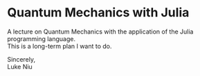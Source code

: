 # Quantum Mechanics with Julia

A lecture on Quantum Mechanics with the application of the Julia programming language.  
This is a long-term plan I want to do.

Sincerely,  
Luke Niu
